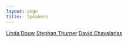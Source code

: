 ```yaml
---
layout: page
title:  Speakers
---
```


[Linda Douw](https://lindadouw.com/2017/01/26/linda-douw-pi/)
[Stephan Thurner](https://www.csh.ac.at/researcher/stefan-thurner/)
[David Chavalarias](https://iscpif.fr/chavalarias/)
